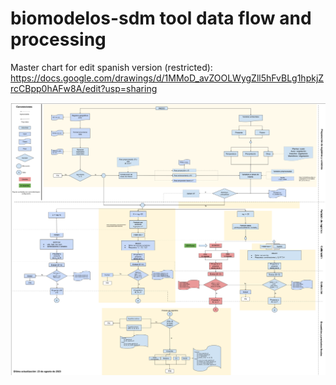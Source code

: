 # biomodelos-sdm tool data flow and processing

Master chart for edit spanish version (restricted):
https://docs.google.com/drawings/d/1MMoD_avZOOLWygZll5hFvBLg1hpkjZrcCBpp0hAFw8A/edit?usp=sharing

![Flow data](images/flujograma_biomodelos-sdm_2023.png)
